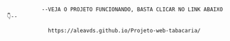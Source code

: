                --VEJA O PROJETO FUNCIONANDO, BASTA CLICAR NO LINK ABAIXO 👇--

                 https://aleavds.github.io/Projeto-web-tabacaria/
